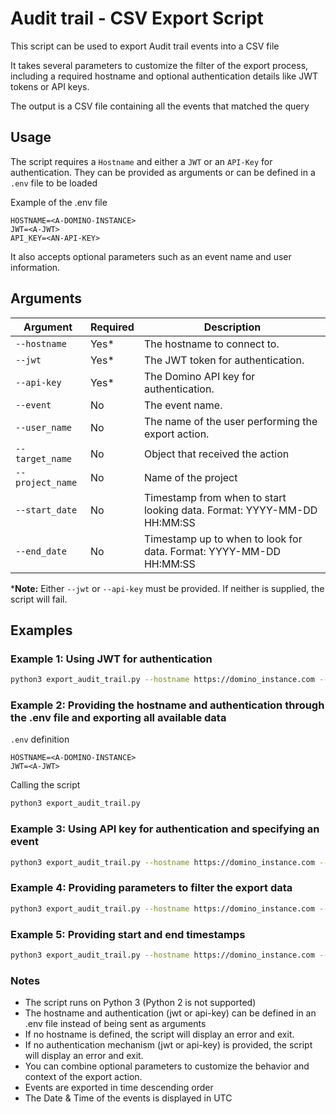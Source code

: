 # Audit trail - CSV Export Script

This script can be used to export Audit trail events into a CSV file

It takes several parameters to customize the filter of the export process, including a required hostname and optional authentication details like JWT tokens or API keys.

The output is a CSV file containing all the events that matched the query

## Usage

The script requires a `Hostname` and either a `JWT` or an `API-Key` for authentication. They can be provided as arguments or can be defined in a `.env` file to be loaded

Example of the .env file
```
HOSTNAME=<A-DOMINO-INSTANCE>
JWT=<A-JWT>
API_KEY=<AN-API-KEY>
```

It also accepts optional parameters such as an event name and user information.

## Arguments

| Argument         | Required | Description                                                            |
|------------------|----------|------------------------------------------------------------------------|
| `--hostname`     | Yes*     | The hostname to connect to.                                            |
| `--jwt`          | Yes*     | The JWT token for authentication.                                      |
| `--api-key`      | Yes*     | The Domino API key for authentication.                                 |
| `--event`        | No       | The event name.                                                        |
| `--user_name`    | No       | The name of the user performing the export action.                     |
| `--target_name`  | No       | Object that received the action                                        |
| `--project_name` | No       | Name of the project                                                    |
| `--start_date`   | No       | Timestamp from when to start looking data. Format: YYYY-MM-DD HH:MM:SS |
| `--end_date`     | No       | Timestamp up to when to look for data. Format: YYYY-MM-DD HH:MM:SS     |

***Note:** Either `--jwt` or `--api-key` must be provided. If neither is supplied, the script will fail.

## Examples

### Example 1: Using JWT for authentication

```bash
python3 export_audit_trail.py --hostname https://domino_instance.com --jwt my-jwt-token
```

### Example 2: Providing the hostname and authentication through the .env file and exporting all available data

`.env` definition
```
HOSTNAME=<A-DOMINO-INSTANCE>
JWT=<A-JWT>
```

Calling the script
```bash
python3 export_audit_trail.py
```

### Example 3: Using API key for authentication and specifying an event
```bash
python3 export_audit_trail.py --hostname https://domino_instance.com --api-key my-api-key --event "Create Dataset"
```

### Example 4: Providing parameters to filter the export data
```bash
python3 export_audit_trail.py --hostname https://domino_instance.com --jwt my-jwt-token --user_name "Alice" --event "Create Dataset"
```

### Example 5: Providing start and end timestamps
```bash
python3 export_audit_trail.py --hostname https://domino_instance.com --jwt my-jwt-token --start_date "2024-10-18 14:10:04" --end_date "2024-10-22 09:04:33"
```

### Notes
* The script runs on Python 3 (Python 2 is not supported)
* The hostname and authentication (jwt or api-key) can be defined in an .env file instead of being sent as arguments
* If no hostname is defined, the script will display an error and exit.
* If no authentication mechanism (jwt or api-key) is provided, the script will display an error and exit.
* You can combine optional parameters to customize the behavior and context of the export action.
* Events are exported in time descending order
* The Date & Time of the events is displayed in UTC
